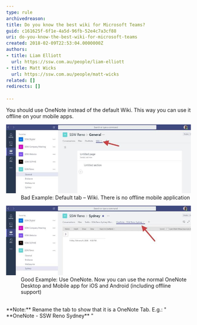 ```yaml
---
type: rule
archivedreason: 
title: Do you know the best wiki for Microsoft Teams?
guid: c161625f-6f1e-4a5d-96fb-52e4c7a3cf88
uri: do-you-know-the-best-wiki-for-microsoft-teams
created: 2018-02-09T22:53:04.0000000Z
authors:
- title: Liam Elliott
  url: https://ssw.com.au/people/liam-elliott
- title: Matt Wicks
  url: https://ssw.com.au/people/matt-wicks
related: []
redirects: []

---
```


You should use OneNote instead of the default Wiki. This way you can use it offline on your mobile apps.


<!--endintro-->
<dl class="badImage"><dt><img src="teams-best-wiki-1.jpg" alt="teams-best-wiki-1.jpg" style="width:800px;"></dt><dd>Bad Example: Default tab – Wiki. There is no offline mobile application</dd></dl><dl class="goodImage"><dt> 
      <img src="teams-best-wiki-2.jpg" alt="teams-best-wiki-2.jpg" style="width:800px;"> 
   </dt><dd>Good Example: Use OneNote. Now you can use the normal OneNote Desktop and Mobile app for iOS and Android (including offline support)<br><br></dd></dl>
**Note:** Rename the tab to show that it is a OneNote Tab. E.g.: " **OneNote - SSW Reno Sydney** "
